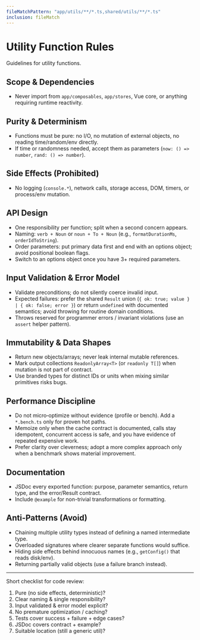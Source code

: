 ```yaml
---
fileMatchPattern: "app/utils/**/*.ts,shared/utils/**/*.ts"
inclusion: fileMatch
---
```

# Utility Function Rules

Guidelines for utility functions.

## Scope & Dependencies

- Never import from `app/composables`, `app/stores`, Vue core, or anything requiring runtime reactivity.

## Purity & Determinism

- Functions must be pure: no I/O, no mutation of external objects, no reading time/random/env directly.
- If time or randomness needed, accept them as parameters (`now: () => number`, `rand: () => number`).

## Side Effects (Prohibited)

- No logging (`console.*`), network calls, storage access, DOM, timers, or process/env mutation.

## API Design

- One responsibility per function; split when a second concern appears.
- Naming: `verb + Noun` or `noun + To + Noun` (e.g., `formatDurationMs`, `orderIdToString`).
- Order parameters: put primary data first and end with an options object; avoid positional boolean flags.
- Switch to an options object once you have 3+ required parameters.

## Input Validation & Error Model

- Validate preconditions; do not silently coerce invalid input.
- Expected failures: prefer the shared `Result` union (`{ ok: true; value } | { ok: false; error }`) or return `undefined` with documented semantics; avoid throwing for routine domain conditions.
- Throws reserved for programmer errors / invariant violations (use an `assert` helper pattern).

## Immutability & Data Shapes

- Return new objects/arrays; never leak internal mutable references.
- Mark output collections `ReadonlyArray<T>` (or `readonly T[]`) when mutation is not part of contract.
- Use branded types for distinct IDs or units when mixing similar primitives risks bugs.

## Performance Discipline

- Do not micro‑optimize without evidence (profile or bench). Add a `*.bench.ts` only for proven hot paths.
- Memoize only when the cache contract is documented, calls stay idempotent, concurrent access is safe, and you have evidence of repeated expensive work.
- Prefer clarity over cleverness; adopt a more complex approach only when a benchmark shows material improvement.

## Documentation

- JSDoc every exported function: purpose, parameter semantics, return type, and the error/Result contract.
- Include `@example` for non-trivial transformations or formatting.

## Anti-Patterns (Avoid)

- Chaining multiple utility types instead of defining a named intermediate type.
- Overloaded signatures where clearer separate functions would suffice.
- Hiding side effects behind innocuous names (e.g., `getConfig()` that reads disk/env).
- Returning partially valid objects (use a failure branch instead).

---
Short checklist for code review:

1. Pure (no side effects, deterministic)?
2. Clear naming & single responsibility?
3. Input validated & error model explicit?
4. No premature optimization / caching?
5. Tests cover success + failure + edge cases?
6. JSDoc covers contract + example?
7. Suitable location (still a generic util)?

